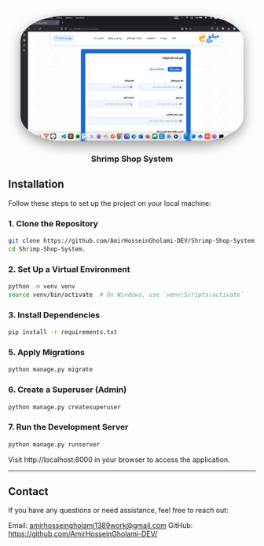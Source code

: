 <div align="center" style="margin-bottom: 20px;"> <a href="https://github.com/AmirHosseinGholami-DEV/Shrimp-Shop-System/" target="_blank" style="text-decoration: none; color: inherit;"> <img src="./Screenshot.png" alt="Shrimp Shop System" style="max-width:90%; height:auto; border-radius:20%; box-shadow:0 8px 24px rgba(0,0,0,0.4);" /> <h3>Shrimp Shop System</h3> </a> </div>

## Installation

Follow these steps to set up the project on your local machine:

### 1. Clone the Repository
```bash
git clone https://github.com/AmirHosseinGholami-DEV/Shrimp-Shop-System.git
cd Shrimp-Shop-System.
```
### 2. Set Up a Virtual Environment
```bash
python -m venv venv
source venv/bin/activate  # On Windows, use `venv\Scripts\activate`
```
### 3. Install Dependencies
```bash
pip install -r requirements.txt
```

### 5. Apply Migrations
```bash
python manage.py migrate
```
### 6. Create a Superuser (Admin)
```bash
python manage.py createsuperuser
```
### 7. Run the Development Server
```bash
python manage.py runserver
```
Visit http://localhost:8000 in your browser to access the application.

---

## Contact

If you have any questions or need assistance, feel free to reach out:

Email: amirhosseingholami1389work@gmail.com
GitHub: https://github.com/AmirHosseinGholami-DEV/
